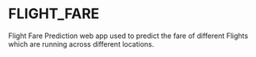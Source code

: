 # FLIGHT_FARE
Flight Fare Prediction web app used to predict the fare of different Flights which are running across different locations.
